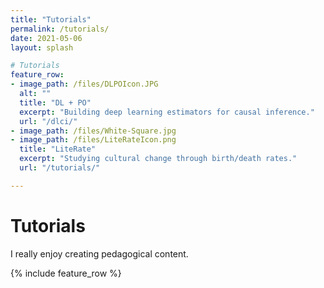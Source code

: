 ```yaml
---
title: "Tutorials"
permalink: /tutorials/
date: 2021-05-06
layout: splash

# Tutorials
feature_row:
- image_path: /files/DLPOIcon.JPG
  alt: ""
  title: "DL + PO"
  excerpt: "Building deep learning estimators for causal inference."
  url: "/dlci/"
- image_path: /files/White-Square.jpg
- image_path: /files/LiteRateIcon.png
  title: "LiteRate"
  excerpt: "Studying cultural change through birth/death rates."
  url: "/tutorials/"

---
```

# Tutorials 

I really enjoy creating pedagogical content.

{% include feature_row %}


